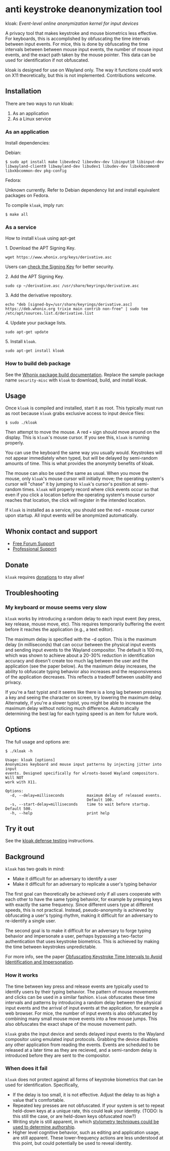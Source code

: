 # anti keystroke deanonymization tool

kloak: *Event-level online anonymization kernel for input devices*

A privacy tool that makes keystroke and mouse biometrics less effective. For
keyboards, this is accomplished by obfuscating the time intervals between
input events. For mice, this is done by obfuscating the time intervals between
between mouse input events, the number of mouse input events, and the exact
path taken by the mouse pointer. This data can be used for identification if
not obfuscated.

kloak is designed for use on Wayland only. The way it functions could work on
X11 theoretically, but this is not implemented. Contributions welcome.

## Installation

There are two ways to run kloak:

  1. As an application
  2. As a Linux service

### As an application

Install dependencies:

Debian:

    $ sudo apt install make libevdev2 libevdev-dev libinput10 libinput-dev libwayland-client0 libwayland-dev libudev1 libudev-dev libxkbcommon0 libxkbcommon-dev pkg-config

Fedora:

Unknown currently. Refer to Debian dependency list and install equivalent packages on Fedora.

To compile `kloak`, imply run:

    $ make all

### As a service

How to install `kloak` using apt-get

1\. Download the APT Signing Key.

```
wget https://www.whonix.org/keys/derivative.asc
```

Users can [check the Signing Key](https://www.whonix.org/wiki/Signing_Key) for better security.

2\. Add the APT Signing Key.

```
sudo cp ~/derivative.asc /usr/share/keyrings/derivative.asc
```

3\. Add the derivative repository.

```
echo "deb [signed-by=/usr/share/keyrings/derivative.asc] https://deb.whonix.org trixie main contrib non-free" | sudo tee /etc/apt/sources.list.d/derivative.list
```

4\. Update your package lists.

```
sudo apt-get update
```

5\. Install `kloak`.

```
sudo apt-get install kloak
```

### How to build deb package

See the [Whonix package build documentation](https://www.whonix.org/wiki/Dev/Build_Documentation/security-misc). Replace the sample package name `security-misc` with `kloak` to download, build, and install kloak.

## Usage

Once `kloak` is compiled and installed, start it as root. This typically must run as root because `kloak` grabs exclusive access to input device files:

    $ sudo ./kloak

Then attempt to move the mouse. A red `+` sign should move around on the display. This is `kloak`'s mouse cursor. If you see this, `kloak` is running properly.

You can use the keyboard the same way you usually would. Keystrokes will not appear immediately when typed, but will be delayed by semi-random amounts of time. This is what provides the anonymity benefits of kloak.

The mouse can also be used the same as usual. When you move the mouse, only `kloak`'s mouse cursor will initially move; the operating system's cursor will "chase" it by jumping to `kloak`'s cursor's position at semi-random times. `kloak` will properly record where click events occur so that even if you click a location before the operating system's mouse cursor reaches that location, the click will register in the intended location.

If `kloak` is installed as a service, you should see the red `+` mouse cursor upon startup. All input events will be anonymized automatically.

## Whonix contact and support

* [Free Forum Support](https://forums.whonix.org)
* [Professional Support](https://www.whonix.org/wiki/Professional_Support)

## Donate

`kloak` requires [donations](https://www.whonix.org/wiki/Donate) to stay alive!

## Troubleshooting

### My keyboard or mouse seems very slow

`kloak` works by introducing a random delay to each input event (key press, key release, mouse move, etc). This requires temporarily buffering the event before it reaches the application (e.g., a text editor).

The maximum delay is specified with the -d option. This is the maximum delay (in milliseconds) that can occur between the physical input events and sending input events to the Wayland compositor. The default is 100 ms, which was shown to achieve about a 20-30% reduction in identification accuracy and doesn't create too much lag between the user and the application (see the paper below). As the maximum delay increases, the ability to obfuscate typing behavior also increases and the responsiveness of the application decreases. This reflects a tradeoff between usability and privacy.

If you're a fast typist and it seems like there is a long lag between pressing a key and seeing the character on screen, try lowering the maximum delay. Alternately, if you're a slower typist, you might be able to increase the maximum delay without noticing much difference. Automatically determining the best lag for each typing speed is an item for future work.

## Options

The full usage and options are:

    $ ./kloak -h

    Usage: kloak [options]
    Anonymizes keyboard and mouse input patterns by injecting jitter into input
    events. Designed specifically for wlroots-based Wayland compositors. Will NOT
    work with X11.

    Options:
      -d, --delay=milliseconds          maximum delay of released events.
                                        Default 100.
      -s, --start-delay=milliseconds    time to wait before startup. Default 500.
      -h, --help                        print help

## Try it out

See the [kloak defense testing](https://www.whonix.org/wiki/Keystroke_Deanonymization#Kloak) instructions.

## Background

`kloak` has two goals in mind:

* Make it difficult for an adversary to identify a user
* Make it difficult for an adversary to replicate a user's typing behavior

The first goal can theoretically be achieved only if all users cooperate with each other to have the same typing behavior, for example by pressing keys with exactly the same frequency. Since different users type at different speeds, this is not practical. Instead, pseudo-anonymity is achieved by obfuscating a user's typing rhythm, making it difficult for an adversary to re-identify a single user.

The second goal is to make it difficult for an adversary to forge typing behavior and impersonate a user, perhaps bypassing a two-factor authentication that uses keystroke biometrics. This is achieved by making the time between keystrokes unpredictable.

For more info, see the paper [Obfuscating Keystroke Time Intervals to Avoid Identification and Impersonation](https://arxiv.org/pdf/1609.07612.pdf).

### How it works

The time between key press and release events are typically used to identify users by their typing behavior. The pattern of mouse movements and clicks can be used in a similar fashion. `kloak` obfuscates these time intervals and patterns by introducing a random delay between the physical input events and the arrival of input events at the application, for example a web browser. For mice, the number of input events is also obfuscated by combining many small mouse move events into a few mouse jumps. This also obfuscates the exact shape of the mouse movement path.

`kloak` grabs the input device and sends delayed input events to the Wayland compositor using emulated input protocols. Grabbing the device disables any other application from reading the events. Events are scheduled to be released at a later time as they are recieved, and a semi-random delay is introduced before they are sent to the compositor.

### When does it fail

`kloak` does not protect against all forms of keystroke biometrics that can be used for identification. Specifically,

* If the delay is too small, it is not effective. Adjust the delay to as high a value that's comfortable.
* Repeated key presses are not obfuscated. If your system is set to repeat held-down keys at a unique rate, this could leak your identity. (TODO: Is this still the case, or are held-down keys obfuscated now?)
* Writing style is still apparent, in which [stylometry techniques could be used to determine authorship](https://vmonaco.com/papers/An%20investigation%20of%20keystroke%20and%20stylometry%20traits%20for%20authenticating%20online%20test%20takers.pdf).
* Higher level cognitive behavior, such as editing and application usage, are still apparent. These lower-frequency actions are less understood at this point, but could potentially be used to reveal identity.
